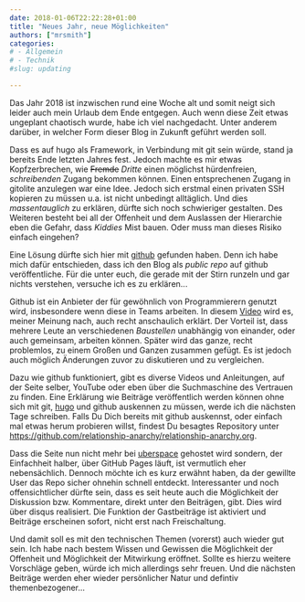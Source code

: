 ```yaml
---
date: 2018-01-06T22:22:28+01:00
title: "Neues Jahr, neue Möglichkeiten"
authors: ["mrsmith"]
categories:
# - Allgemein
# - Technik
#slug: updating

---
```


Das Jahr 2018 ist inzwischen rund eine Woche alt und somit neigt sich leider auch mein Urlaub dem Ende entgegen. Auch wenn diese Zeit etwas ungeplant chaotisch wurde, habe ich viel nachgedacht. Unter anderem darüber, in welcher Form dieser Blog in Zukunft geführt werden soll.

Dass es auf hugo als Framework, in Verbindung mit git sein würde, stand ja bereits Ende letzten Jahres fest. Jedoch machte es mir etwas Kopfzerbrechen, wie ~~Fremde~~ _Dritte_ einen möglichst hürdenfreien, _schreibenden_ Zugang bekommen können. Einen entsprechenen Zugang in gitolite anzulegen war eine Idee. Jedoch sich erstmal einen privaten SSH kopieren zu müssen u.a. ist nicht unbedingt alltäglich. Und dies _massentauglich_ zu erklären, dürfte sich noch schwieriger gestalten. Des Weiteren besteht bei all der Offenheit und dem Auslassen der Hierarchie eben die Gefahr, dass _Kiddies_ Mist bauen. Oder muss man dieses Risiko einfach eingehen?

Eine Lösung dürfte sich hier mit [github](https://github.com) gefunden haben. Denn ich habe mich dafür entschieden, dass ich den Blog als _public repo_ auf github veröffentliche. Für die unter euch, die gerade mit der Stirn runzeln und gar nichts verstehen, versuche ich es zu erklären...

Github ist ein Anbieter der für gewöhnlich von Programmierern genutzt wird, insbesondere wenn diese in Teams arbeiten. In diesem [Video](https://www.youtube.com/watch?v=w3jLJU7DT5E) wird es, meiner Meinung nach, auch recht anschaulich erklärt. Der Vorteil ist, dass mehrere Leute an verschiedenen _Baustellen_ unabhängig von einander, oder auch gemeinsam, arbeiten können. Später wird das ganze, recht problemlos, zu einem Großen und Ganzen zusammen gefügt. Es ist jedoch auch möglich Änderungen zuvor zu diskutieren und zu vergleichen.

Dazu wie github funktioniert, gibt es diverse Videos und Anleitungen, auf der Seite selber, YouTube oder eben über die Suchmaschine des Vertrauen zu finden. Eine Erklärung wie Beiträge veröffentlich werden können ohne sich mit git, [hugo](https://gohugo.io) und github auskennen zu müssen, werde ich die nächsten Tage schreiben. Falls Du Dich bereits mit github auskennst, oder einfach mal etwas herum probieren willst, findest Du besagtes Repository unter https://github.com/relationship-anarchy/relationship-anarchy.org.

Dass die Seite nun nicht mehr bei [uberspace](https://uberspace.de) gehostet wird sondern, der Einfachheit halber, über GitHub Pages läuft, ist vermutlich eher nebensächlich. Dennoch möchte ich es kurz erwähnt haben, da der gewillte User das Repo sicher ohnehin schnell entdeckt. Interessanter und noch offensichtlicher dürfte sein, dass es seit heute auch die Möglichkeit der Diskussion bzw. Kommentare, direkt unter den Beiträgen, gibt. Dies wird über disqus realisiert. Die Funktion der Gastbeiträge ist aktiviert und Beiträge erscheinen sofort, nicht erst nach Freischaltung.

Und damit soll es mit den technischen Themen (vorerst) auch wieder gut sein. Ich habe nach bestem Wissen und Gewissen die Möglichkeit der Offenheit und Möglichkeit der Mitwirkung eröffnet. Sollte es hierzu weitere Vorschläge geben, würde ich mich allerdings sehr freuen. Und die nächsten Beiträge werden eher wieder persönlicher Natur und defintiv themenbezogener...
